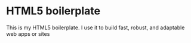 # HTML5 boilerplate 
This is my HTML5 boilerplate. I use it to build fast, robust, and adaptable web apps or sites